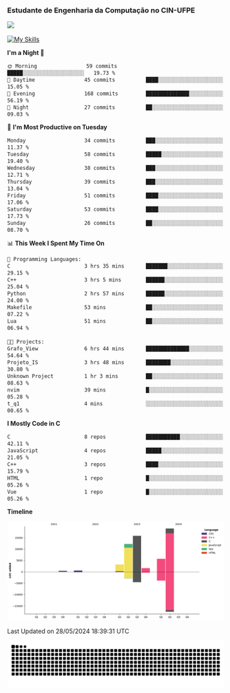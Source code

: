 
### Estudante de Engenharia da Computação no CIN-UFPE
<div>
      <!--<img width=400 src="https://github-readme-stats.vercel.app/api?username=Zed201&show_icons=true&theme=tokyonight" /-->
      <img width=400 src='https://leetcode.card.workers.dev/Zed201?theme=nord&font=baloo&extension=null' />
</div>


[![My Skills](https://skillicons.dev/icons?i=c,cpp,py,java,neovim&theme=dark)](https://skillicons.dev)

<!--START_SECTION:waka-->
**I'm a Night 🦉** 

```text
🌞 Morning                59 commits          █████░░░░░░░░░░░░░░░░░░░░   19.73 % 
🌆 Daytime                45 commits          ████░░░░░░░░░░░░░░░░░░░░░   15.05 % 
🌃 Evening                168 commits         ██████████████░░░░░░░░░░░   56.19 % 
🌙 Night                  27 commits          ██░░░░░░░░░░░░░░░░░░░░░░░   09.03 % 
```
📅 **I'm Most Productive on Tuesday** 

```text
Monday                   34 commits          ███░░░░░░░░░░░░░░░░░░░░░░   11.37 % 
Tuesday                  58 commits          █████░░░░░░░░░░░░░░░░░░░░   19.40 % 
Wednesday                38 commits          ███░░░░░░░░░░░░░░░░░░░░░░   12.71 % 
Thursday                 39 commits          ███░░░░░░░░░░░░░░░░░░░░░░   13.04 % 
Friday                   51 commits          ████░░░░░░░░░░░░░░░░░░░░░   17.06 % 
Saturday                 53 commits          ████░░░░░░░░░░░░░░░░░░░░░   17.73 % 
Sunday                   26 commits          ██░░░░░░░░░░░░░░░░░░░░░░░   08.70 % 
```


📊 **This Week I Spent My Time On** 

```text
💬 Programming Languages: 
C                        3 hrs 35 mins       ███████░░░░░░░░░░░░░░░░░░   29.15 % 
C++                      3 hrs 5 mins        ██████░░░░░░░░░░░░░░░░░░░   25.04 % 
Python                   2 hrs 57 mins       ██████░░░░░░░░░░░░░░░░░░░   24.00 % 
Makefile                 53 mins             ██░░░░░░░░░░░░░░░░░░░░░░░   07.22 % 
Lua                      51 mins             ██░░░░░░░░░░░░░░░░░░░░░░░   06.94 % 

🐱‍💻 Projects: 
Grafo_View               6 hrs 44 mins       ██████████████░░░░░░░░░░░   54.64 % 
Projeto_IS               3 hrs 48 mins       ████████░░░░░░░░░░░░░░░░░   30.80 % 
Unknown Project          1 hr 3 mins         ██░░░░░░░░░░░░░░░░░░░░░░░   08.63 % 
nvim                     39 mins             █░░░░░░░░░░░░░░░░░░░░░░░░   05.28 % 
t_q1                     4 mins              ░░░░░░░░░░░░░░░░░░░░░░░░░   00.65 % 
```

**I Mostly Code in C** 

```text
C                        8 repos             ███████████░░░░░░░░░░░░░░   42.11 % 
JavaScript               4 repos             █████░░░░░░░░░░░░░░░░░░░░   21.05 % 
C++                      3 repos             ████░░░░░░░░░░░░░░░░░░░░░   15.79 % 
HTML                     1 repo              █░░░░░░░░░░░░░░░░░░░░░░░░   05.26 % 
Vue                      1 repo              █░░░░░░░░░░░░░░░░░░░░░░░░   05.26 % 
```



**Timeline**

![Lines of Code chart](https://raw.githubusercontent.com/Zed201/Zed201/master/assets/bar_graph.png)


 Last Updated on 28/05/2024 18:39:31 UTC
<!--END_SECTION:waka-->

<picture>
  <source media="(prefers-color-scheme: dark)" srcset="https://github.com/Zed201/Zed201/blob/output/github-contribution-grid-snake-dark.svg" />
  <img alt="github-snake" src="https://github.com/Zed201/Zed201/blob/output/github-contribution-grid-snake-dark.svg" />
</picture>
